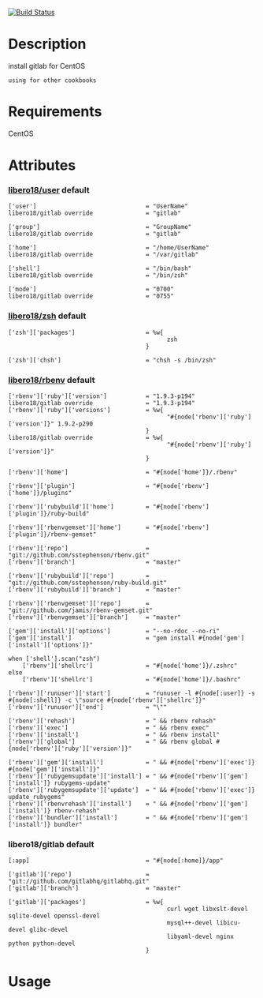 [![Build Status](https://secure.travis-ci.org/libero18/gitlab.png)](http://travis-ci.org/libero18/gitlab)

Description
===========
install gitlab for CentOS

    using for other cookbooks


Requirements
============
CentOS


Attributes
==========
### [libero18/user](https://github.com/libero18/user) default

    ['user']                               = "UserName"
    libero18/gitlab override               = "gitlab"

    ['group']                              = "GroupName"
    libero18/gitlab override               = "gitlab"

    ['home']                               = "/home/UserName"
    libero18/gitlab override               = "/var/gitlab"

    ['shell']                              = "/bin/bash"
    libero18/gitlab override               = "/bin/zsh"

    ['mode']                               = "0700"
    libero18/gitlab override               = "0755"


### [libero18/zsh](https://github.com/libero18/zsh) default

    ['zsh']['packages']                    = %w{
                                                 zsh
                                           }

    ['zsh']['chsh']                        = "chsh -s /bin/zsh"


### [libero18/rbenv](https://github.com/libero18/rbenv) default

    ['rbenv']['ruby']['version']           = "1.9.3-p194"
    libero18/gitlab override               = "1.9.3-p194"
    ['rbenv']['ruby']['versions']          = %w{
                                                 "#{node['rbenv']['ruby']['version']}" 1.9.2-p290
                                           }
    libero18/gitlab override               = %w{
                                                 "#{node['rbenv']['ruby']['version']}"
                                           }

    ['rbenv']['home']                      = "#{node['home']}/.rbenv"

    ['rbenv']['plugin']                    = "#{node['rbenv']['home']}/plugins"

    ['rbenv']['rubybuild']['home']         = "#{node['rbenv']['plugin']}/ruby-build"

    ['rbenv']['rbenvgemset']['home']       = "#{node['rbenv']['plugin']}/rbenv-gemset"

    ['rbenv']['repo']                      = "git://github.com/sstephenson/rbenv.git"
    ['rbenv']['branch']                    = "master"

    ['rbenv']['rubybuild']['repo']         = "git://github.com/sstephenson/ruby-build.git"
    ['rbenv']['rubybuild']['branch']       = "master"

    ['rbenv']['rbenvgemset']['repo']       = "git://github.com/jamis/rbenv-gemset.git"
    ['rbenv']['rbenvgemset']['branch']     = "master"

    ['gem']['install']['options']          = "--no-rdoc --no-ri"
    ['gem']['install']                     = "gem install #{node['gem']['install']['options']}"

    when ['shell'].scan("zsh")
        ['rbenv']['shellrc']               = "#{node['home']}/.zshrc"
    else
        ['rbenv']['shellrc']               = "#{node['home']}/.bashrc"

    ['rbenv']['runuser']['start']          = "runuser -l #{node[:user]} -s #{node[:shell]} -c \"source #{node['rbenv']['shellrc']}"
    ['rbenv']['runuser']['end']            = "\""

    ['rbenv']['rehash']                    = " && rbenv rehash"
    ['rbenv']['exec']                      = " && rbenv exec"
    ['rbenv']['install']                   = " && rbenv install"
    ['rbenv']['global']                    = " && rbenv global #{node['rbenv']['ruby']['version']}"

    ['rbenv']['gem']['install']            = " && #{node['rbenv']['exec']} #{node['gem']['install']}"
    ['rbenv']['rubygemsupdate']['install'] = " && #{node['rbenv']['gem']['install']} rubygems-update"
    ['rbenv']['rubygemsupdate']['update']  = " && #{node['rbenv']['exec']} update_rubygems"
    ['rbenv']['rbenvrehash']['install']    = " && #{node['rbenv']['gem']['install']} rbenv-rehash"
    ['rbenv']['bundler']['install']        = " && #{node['rbenv']['gem']['install']} bundler"


### libero18/gitlab default

    [:app]                                 = "#{node[:home]}/app"

    ['gitlab']['repo']                     = "git://github.com/gitlabhq/gitlabhq.git"
    ['gitlab']['branch']                   = "master"

    ['gitlab']['packages']                 = %w{
                                                 curl wget libxslt-devel sqlite-devel openssl-devel
                                                 mysql++-devel libicu-devel glibc-devel
                                                 libyaml-devel nginx python python-devel
                                           }


Usage
=====


